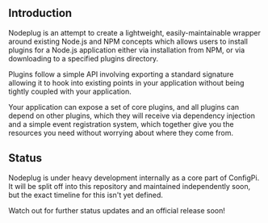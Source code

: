 ## Introduction

Nodeplug is an attempt to create a lightweight, easily-maintainable wrapper around existing Node.js and NPM concepts which allows 
users to install plugins for a Node.js application either via installation from NPM, or via downloading to a specified plugins directory.

Plugins follow a simple API involving exporting a standard signature allowing it to hook into existing points in your application without
being tightly coupled with your application.

Your application can expose a set of core plugins, and all plugins can depend on other plugins, which they will receive via dependency
injection and a simple event registration system, which together give you the resources you need without worrying about where they 
come from.

## Status

Nodeplug is under heavy development internally as a core part of ConfigPi. It will be split off into this repository and maintained 
independently soon, but the exact timeline for this isn't yet defined.

Watch out for further status updates and an official release soon!
